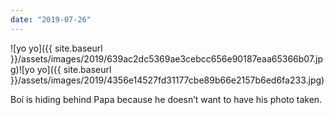 ```yaml
---
date: "2019-07-26"
---
```


![yo yo]({{ site.baseurl }}/assets/images/2019/639ac2dc5369ae3cebcc656e90187eaa65366b07.jpg)![yo yo]({{ site.baseurl }}/assets/images/2019/4356e14527fd31177cbe89b66e2157b6ed6fa233.jpg)

Boí is hiding behind Papa because he doesn’t want to have his photo taken.
